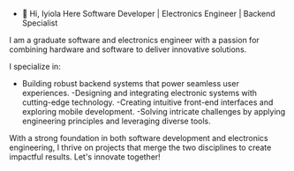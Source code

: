 - 👋 Hi, Iyiola Here
Software Developer | Electronics Engineer | Backend Specialist

I am a graduate software and electronics engineer with a passion for combining hardware and software to deliver innovative solutions.

I specialize in:

- Building robust backend systems that power seamless user experiences.
-Designing and integrating electronic systems with cutting-edge technology.
-Creating intuitive front-end interfaces and exploring mobile development.
-Solving intricate challenges by applying engineering principles and leveraging diverse tools.

With a strong foundation in both software development and electronics engineering, I thrive on projects that merge the two disciplines to create impactful results. Let's innovate together!
